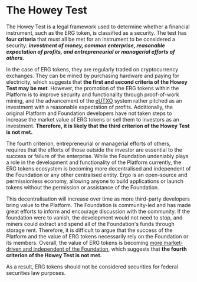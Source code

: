 # The Howey Test

The Howey Test is a legal framework used to determine whether a financial instrument, such as the ERG token, is classified as a security. The test has **four criteria** that must all be met for an instrument to be considered a security: ***investment of money, common enterprise, reasonable expectation of profits, and entrepreneurial or managerial efforts of others.***

In the case of ERG tokens, they are regularly traded on cryptocurrency exchanges. They can be mined by purchasing hardware and paying for electricity, which suggests that **the first and second criteria of the Howey Test may be met**. However, the promotion of the ERG tokens within the Platform is to improve security and functionality through proof-of-work mining, and the advancement of the [eUTXO](eutxo.md) system rather pitched as an investment with a reasonable expectation of profits. Additionally, the original Platform and Foundation developers have not taken steps to increase the market value of ERG tokens or sell them to investors as an investment. **Therefore, it is likely that the third criterion of the Howey Test is not met.**

The fourth criterion, entrepreneurial or managerial efforts of others, requires that the efforts of those outside the investor are essential to the success or failure of the enterprise. While the Foundation undeniably plays a role in the development and functionality of the Platform currently, the ERG tokens ecosystem is becoming more decentralised and independent of the Foundation or any other centralised entity. Ergo is an open-source and permissionless economy, allowing anyone to build applications or launch tokens without the permission or assistance of the Foundation. 

This decentralisation will increase over time as more third-party developers bring value to the Platform. The Foundation is community-led and has made great efforts to inform and encourage discussion with the community. If the foundation were to vanish, the development would not need to stop, and miners could extract and spend all of the Foundation's funds through storage rent. Therefore, it is difficult to argue that the success of the Platform and the value of ERG tokens necessarily rely on the Foundation or its members. Overall, the value of ERG tokens is becoming [more market-driven and independent of the Foundation](ergo-foundation-2022.md), which suggests that **the fourth criterion of the Howey Test is not met.** 

As a result, ERG tokens should not be considered securities for federal securities law purposes.